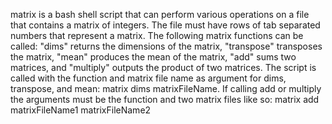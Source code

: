 matrix is a bash shell script that can perform various operations on a file that contains a matrix of integers.
The file must have rows of tab separated numbers that represent a matrix. The following matrix functions
can be called: "dims" returns the dimensions of the matrix, "transpose" transposes the matrix, "mean" produces
the mean of the matrix, "add" sums two matrices, and "multiply" outputs the product of two matrices.
The script is called with the function and matrix file name as argument for dims, transpose, and mean: matrix dims matrixFileName.
If calling add or multiply the arguments must be the function and two matrix files like so: matrix add matrixFileName1 matrixFileName2

